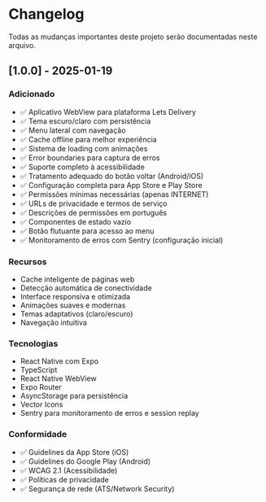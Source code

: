# Changelog

Todas as mudanças importantes deste projeto serão documentadas neste arquivo.

## [1.0.0] - 2025-01-19

### Adicionado

-   ✅ Aplicativo WebView para plataforma Lets Delivery
-   ✅ Tema escuro/claro com persistência
-   ✅ Menu lateral com navegação
-   ✅ Cache offline para melhor experiência
-   ✅ Sistema de loading com animações
-   ✅ Error boundaries para captura de erros
-   ✅ Suporte completo à acessibilidade
-   ✅ Tratamento adequado do botão voltar (Android/iOS)
-   ✅ Configuração completa para App Store e Play Store
-   ✅ Permissões mínimas necessárias (apenas INTERNET)
-   ✅ URLs de privacidade e termos de serviço
-   ✅ Descrições de permissões em português
-   ✅ Componentes de estado vazio
-   ✅ Botão flutuante para acesso ao menu
-   ✅ Monitoramento de erros com Sentry (configuração inicial)

### Recursos

-   Cache inteligente de páginas web
-   Detecção automática de conectividade
-   Interface responsiva e otimizada
-   Animações suaves e modernas
-   Temas adaptativos (claro/escuro)
-   Navegação intuitiva

### Tecnologias

-   React Native com Expo
-   TypeScript
-   React Native WebView
-   Expo Router
-   AsyncStorage para persistência
-   Vector Icons
-   Sentry para monitoramento de erros e session replay

### Conformidade

-   ✅ Guidelines da App Store (iOS)
-   ✅ Guidelines do Google Play (Android)
-   ✅ WCAG 2.1 (Acessibilidade)
-   ✅ Políticas de privacidade
-   ✅ Segurança de rede (ATS/Network Security)
